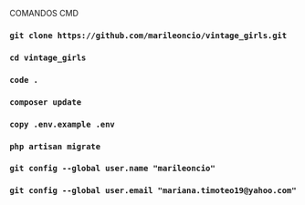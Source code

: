 COMANDOS CMD

### `git clone https://github.com/marileoncio/vintage_girls.git`

### `cd vintage_girls`

### `code .`

### `composer update`

### `copy .env.example .env` 

### `php artisan migrate`

### `git config --global user.name "marileoncio"`

### `git config --global user.email "mariana.timoteo19@yahoo.com"`
